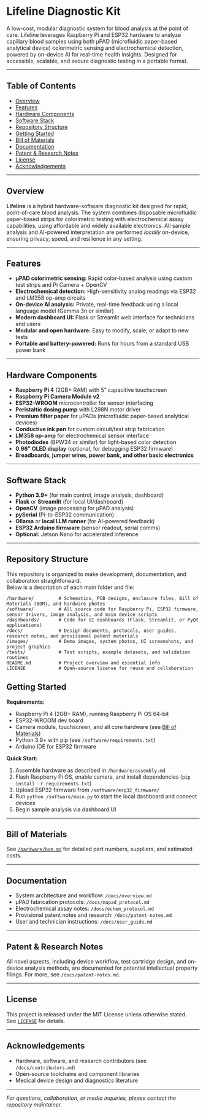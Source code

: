 # Lifeline Diagnostic Kit

A low-cost, modular diagnostic system for blood analysis at the point of care. Lifeline leverages Raspberry Pi and ESP32 hardware to analyze capillary blood samples using both μPAD (microfluidic paper-based analytical device) colorimetric sensing and electrochemical detection, powered by on-device AI for real-time health insights. Designed for accessible, scalable, and secure diagnostic testing in a portable format.

---

## Table of Contents

- [Overview](#overview)
- [Features](#features)
- [Hardware Components](#hardware-components)
- [Software Stack](#software-stack)
- [Repository Structure](#repository-structure)
- [Getting Started](#getting-started)
- [Bill of Materials](#bill-of-materials)
- [Documentation](#documentation)
- [Patent & Research Notes](#patent--research-notes)
- [License](#license)
- [Acknowledgements](#acknowledgements)

---

## Overview

**Lifeline** is a hybrid hardware-software diagnostic kit designed for rapid, point-of-care blood analysis. The system combines disposable microfluidic paper-based strips for colorimetric testing with electrochemical assay capabilities, using affordable and widely available electronics. All sample analysis and AI-powered interpretation are performed *locally* on-device, ensuring privacy, speed, and resilience in any setting.

---

## Features

- **μPAD colorimetric sensing:** Rapid color-based analysis using custom test strips and Pi Camera + OpenCV
- **Electrochemical detection:** High-sensitivity analog readings via ESP32 and LM358 op-amp circuits
- **On-device AI analysis:** Private, real-time feedback using a local language model (Gemma 3n or similar)
- **Modern dashboard UI:** Flask or Streamlit web interface for technicians and users
- **Modular and open hardware:** Easy to modify, scale, or adapt to new tests
- **Portable and battery-powered:** Runs for hours from a standard USB power bank

---

## Hardware Components

- **Raspberry Pi 4** (2GB+ RAM) with 5” capacitive touchscreen
- **Raspberry Pi Camera Module v2**
- **ESP32-WROOM** microcontroller for sensor interfacing
- **Peristaltic dosing pump** with L298N motor driver
- **Premium filter paper** for μPADs (microfluidic paper-based analytical devices)
- **Conductive ink pen** for custom circuit/test strip fabrication
- **LM358 op-amp** for electrochemical sensor interface
- **Photodiodes** (BPW34 or similar) for light-based color detection
- **0.96” OLED display** (optional, for debugging ESP32 firmware)
- **Breadboards, jumper wires, power bank, and other basic electronics**

---

## Software Stack

- **Python 3.9+** (for main control, image analysis, dashboard)
- **Flask** or **Streamlit** (for local UI/dashboard)
- **OpenCV** (image processing for μPAD analysis)
- **pySerial** (Pi-to-ESP32 communication)
- **Ollama** or **local LLM runner** (for AI-powered feedback)
- **ESP32 Arduino firmware** (sensor readout, serial comms)
- **Optional:** Jetson Nano for accelerated inference

---

## Repository Structure

This repository is organized to make development, documentation, and collaboration straightforward.  
Below is a description of each main folder and file:

```
/hardware/         # Schematics, PCB designs, enclosure files, Bill of Materials (BOM), and hardware photos
/software/         # All source code for Raspberry Pi, ESP32 firmware, sensor drivers, image analysis, and main device scripts
/dashboards/       # Code for UI dashboards (Flask, Streamlit, or PyQt applications)
/docs/             # Design documents, protocols, user guides, research notes, and provisional patent materials
/images/           # Demo images, system photos, UI screenshots, and project graphics
/tests/            # Test scripts, example datasets, and validation routines
README.md          # Project overview and essential info
LICENSE            # Open-source license for reuse and collaboration
```


## Getting Started

**Requirements:**
- Raspberry Pi 4 (2GB+ RAM), running Raspberry Pi OS 64-bit
- ESP32-WROOM dev board
- Camera module, touchscreen, and all core hardware (see [Bill of Materials](#bill-of-materials))
- Python 3.9+ with pip (see `/software/requirements.txt`)
- Arduino IDE for ESP32 firmware

**Quick Start:**
1. Assemble hardware as described in `/hardware/assembly.md`
2. Flash Raspberry Pi OS, enable camera, and install dependencies (`pip install -r requirements.txt`)
3. Upload ESP32 firmware from `/software/esp32_firmware/`
4. Run `python /software/main.py` to start the local dashboard and connect devices
5. Begin sample analysis via dashboard UI

---

## Bill of Materials

See [`/hardware/bom.md`](hardware/bom.md) for detailed part numbers, suppliers, and estimated costs.

---

## Documentation

- System architecture and workflow: `/docs/overview.md`
- μPAD fabrication protocols: `/docs/mupad_protocol.md`
- Electrochemical assay notes: `/docs/echem_protocol.md`
- Provisional patent notes and research: `/docs/patent-notes.md`
- User and technician instructions: `/docs/user_guide.md`

---

## Patent & Research Notes

All novel aspects, including device workflow, test cartridge design, and on-device analysis methods, are documented for potential intellectual property filings. For more, see `/docs/patent-notes.md`.

---

## License

This project is released under the MIT License unless otherwise stated.  
See [`LICENSE`](LICENSE) for details.

---

## Acknowledgements

- Hardware, software, and research contributors (see `/docs/contributors.md`)
- Open-source toolchains and component libraries  
- Medical device design and diagnostics literature

---

*For questions, collaboration, or media inquiries, please contact the repository maintainer.*
